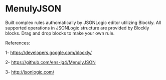MenulyJSON
==============
Built complex rules authomatically by JSONLogic editor utilizing Blockly. All supported operations in JSONLogic structure are provided by Blockly blocks. Drag and drop blocks to make your own rule.

References:

1- https://developers.google.com/blockly/

2- https://github.com/ens-lg4/MenulyJSON

3- http://jsonlogic.com/
